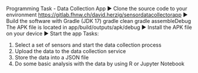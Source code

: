 Programming Task - Data Collection App
▶ Clone the source code to your environment
https://gitlab.fhnw.ch/david.herzig/sensordatacollectorapp
▶ Build the software with Gradle (JDK 17)
gradle clean
gradle assembleDebug
The APK file is located in app/build/outputs/apk/debug
▶ Install the APK file on your device
▶ Start the app
Tasks:
1. Select a set of sensors and start the data collection process
2. Upload the data to the data collection service
3. Store the data into a JSON file
4. Do some basic analysis with the data by using R or Jupyter
Notebook
